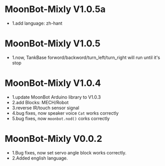 MoonBot-Mixly V1.0.5a
=====================
* 1.add language: zh-hant

MoonBot-Mixly V1.0.5
====================
* 1.now, TankBase forword/backword/turn_left/turn_right will run until it's stop

MoonBot-Mixly V1.0.4
====================
* 1.update MoonBot Arduino library to V1.0.3
* 2.add Blocks: MECH/Robot
* 3.reverse IR/touch sensor signal
* 4.bug fixes, now speaker voice `Cat` works correctly
* 5.bug fixes, now `moonbot.nod()` corks correctly

MoonBot-Mixly V0.0.2
====================
* 1.Bug fixes, now set servo angle block works correctly.
* 2.Added english language.
